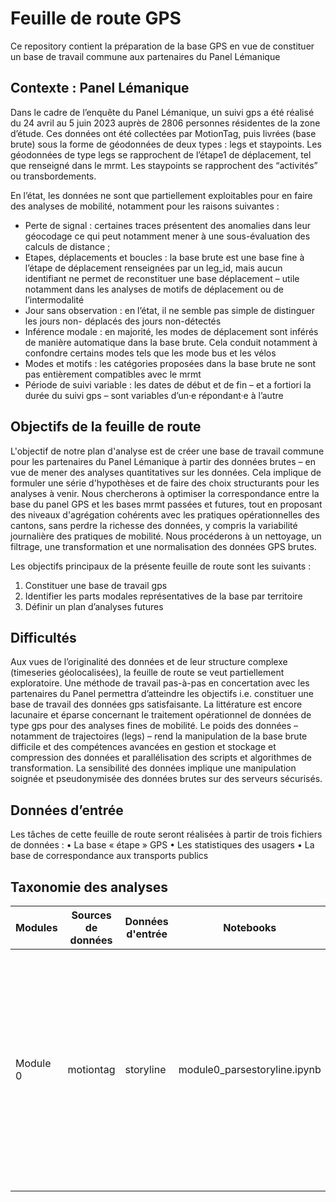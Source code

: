 # Feuille de route GPS

Ce repository contient la préparation de la base GPS en vue de constituer un base de travail commune aux partenaires du Panel Lémanique

## Contexte : Panel Lémanique
Dans le cadre de l’enquête du Panel Lémanique, un suivi gps a été réalisé du 24 avril au 5 juin 2023 auprès de 2806 personnes résidentes de la zone d’étude. Ces données ont été collectées par MotionTag, puis livrées (base brute) sous la forme de géodonnées de deux types : legs et staypoints. Les géodonnées de type legs se rapprochent de l’étape1 de déplacement, tel que renseigné dans le mrmt. Les staypoints se rapprochent des “activités” ou transbordements.

En l’état, les données ne sont que partiellement exploitables pour en faire des analyses de mobilité, notamment pour les raisons suivantes :

- Perte de signal : certaines traces présentent des anomalies dans leur géocodage ce qui peut notamment mener à une sous-évaluation des calculs de distance ;
- Etapes, déplacements et boucles : la base brute est une base fine à l’étape de déplacement renseignées par un leg_id, mais aucun identifiant ne permet de reconstituer une base déplacement – utile notamment dans les analyses de motifs de déplacement ou de l’intermodalité
- Jour sans observation : en l’état, il ne semble pas simple de distinguer les jours non- déplacés des jours non-détectés
- Inférence modale : en majorité, les modes de déplacement sont inférés de manière automatique dans la base brute. Cela conduit notamment à confondre certains modes tels que les mode bus et les vélos
- Modes et motifs : les catégories proposées dans la base brute ne sont pas entièrement compatibles avec le mrmt
- Période de suivi variable : les dates de début et de fin – et a fortiori la durée du suivi gps – sont variables d’un·e répondant·e à l’autre

## Objectifs de la feuille de route
L'objectif de notre plan d'analyse est de créer une base de travail commune pour les partenaires du Panel Lémanique à partir des données brutes – en vue de mener des analyses quantitatives sur les données. Cela implique de formuler une série d'hypothèses et de faire des choix structurants pour les analyses à venir. Nous chercherons à optimiser la correspondance entre la base du panel GPS et les bases mrmt passées et futures, tout en proposant des niveaux d'agrégation cohérents avec les pratiques opérationnelles des cantons, sans perdre la richesse des données, y compris la variabilité journalière des pratiques de mobilité. Nous procéderons à un nettoyage, un filtrage, une transformation et une normalisation des données GPS brutes.

Les objectifs principaux de la présente feuille de route sont les suivants :
1. Constituer une base de travail gps
2. Identifier les parts modales représentatives de la base par territoire
3. Définir un plan d’analyses futures

## Difficultés
Aux vues de l’originalité des données et de leur structure complexe (timeseries géolocalisées), la feuille de route se veut partiellement exploratoire. Une méthode de travail pas-à-pas en concertation avec les partenaires du Panel permettra d’atteindre les objectifs i.e. constituer une base de travail des données gps satisfaisante. La littérature est encore lacunaire et éparse concernant le traitement opérationnel de données de type gps pour des analyses fines de mobilité.
Le poids des données – notamment de trajectoires (legs) – rend la manipulation de la base brute difficile et des compétences avancées en gestion et stockage et compression des données et parallélisation des scripts et algorithmes de transformation.
La sensibilité des données implique une manipulation soignée et pseudonymisée des données brutes sur des serveurs sécurisés.

## Données d’entrée
Les tâches de cette feuille de route seront réalisées à partir de trois fichiers de données :
• La base « étape » GPS
• Les statistiques des usagers
• La base de correspondance aux transports publics

## Taxonomie des analyses
| Modules | Sources de données | Données d'entrée | Notebooks | Données de sortie | Description |
|---------|--------------------|------------------|-----------|-------------------|-------------|
| Module 0 | motiontag | storyline | module0_parsestoryline.ipynb | legs.pkl, staypoints.pkl | "séparer les pistes et les séjours, convertir la géométrie de EWKB en objet shapely et formater certaines variables, convertir les chaînes de plusieurs lignes en chaînes de lignes simples" |

